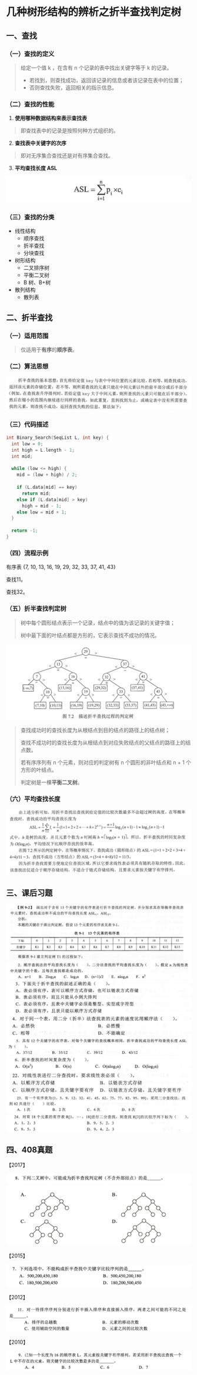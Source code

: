 # 几种树形结构的辨析之折半查找判定树



## 一、查找

### （一）查找的定义

> 给定一个值 k ，在含有 n 个记录的表中找出关键字等于 k 的记录。
>
> - 若找到，则查找成功，返回该记录的信息或者该记录在表中的位置；
> - 否则查找失败，返回相关的指示信息。



### （二）查找的性能

1. **使用哪种数据结构来表示查找表**

> 即查找表中的记录是按照何种方式组织的。

2. **查找表中关键字的次序**

> 即对无序集合查找还是对有序集合查找。

3. **平均查找长度 ASL**

<img src="1-4-1.jpg" />



### （三）查找的分类

- 线性结构
  - 顺序查找
  - 折半查找
  - 分块查找
- 树形结构
  - 二叉排序树
  - 平衡二叉树
  - B 树、B+树
- 散列结构
  - 散列表



## 二、折半查找

### （一）适用范围

> 仅适用于**有序**的**顺序表**。



### （二）算法思想

<img src="1-4-2.jpg" />



### （三）代码描述

```c++
int Binary_Search(SeqList L, int key) {
  int low = 0;
  int high = L.length - 1;
  int mid;
  
  while (low <= high) {
    mid = (low + high) / 2;
    
    if (L.data[mid] == key)
      return mid;
    else if (L.data[mid] > key)
      high = mid - 1;
    else low = mid + 1;
  }
  
  return -1;
}
```



### （四）流程示例

有序表 {7, 10, 13, 16, 19, 29, 32, 33, 37, 41, 43}

查找11。





















查找32。

















### （五）折半查找判定树

> 树中每个圆形结点表示一个记录，结点中的值为该记录的关键字值；
>
> 树中最下面的叶结点都是方形的，它表示查找不成功的情况。

<img src="1-4-3.jpg" />

> 查找成功时的查找长度为从根结点到目的结点的路径上的结点树；
>
> 查找不成功时的查找长度为从根结点到对应失败结点的父结点的路径上的结点数。
>
> 若有序序列有 n 个元素，则对应的判定树有 n 个圆形的非叶结点和 n + 1 个方形的叶结点。
>
> 判定树是一棵**平衡二叉树**。



### （六）平均查找长度

<img src="1-4-4.jpg" />



## 三、课后习题

<img src="1-4-5.jpg" />

















<img src="1-4-6.jpg" />







<img src="1-4-7.jpg" />







<img src="1-4-8.jpg" />





<img src="1-4-9.jpg" />







<img src="1-4-10.jpg" />







<img src="1-4-11.jpg" />







<img src="1-4-12.jpg" />







<img src="1-4-13.jpg" />







## 四、408真题

【2017】

<img src="1-4-14.jpg" />

<img src="1-4-15.jpg" />





【2015】

<img src="1-4-16.jpg" />









【2012】

<img src="1-4-17.jpg" />











【2010】

<img src="1-4-18.jpg" />









